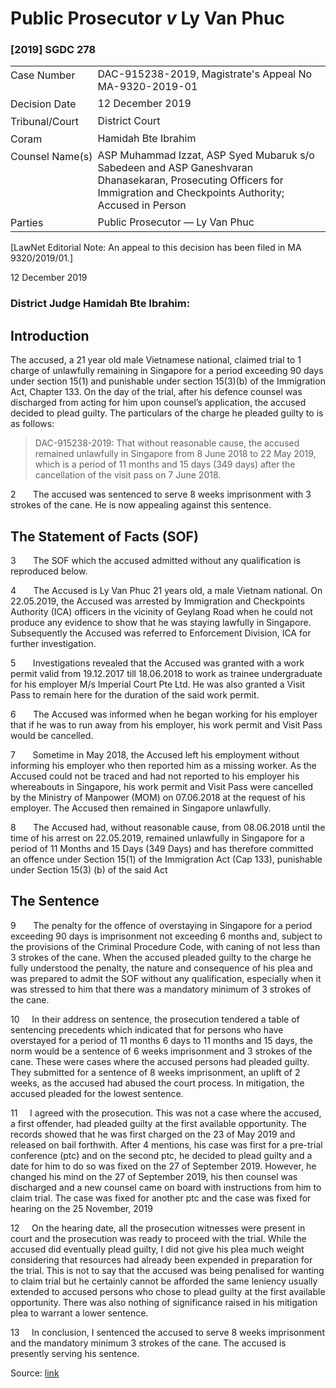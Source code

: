 <style>.footnotes::before { content: "Footnotes:"; }</style>
# Public Prosecutor _v_ Ly Van Phuc  

### \[2019\] SGDC 278

<table id="info-table"><tbody><tr class="info-row"><td class="txt-label" style="padding: 4px 0px; white-space: nowrap" valign="top">Case Number</td><td class="txt-body">DAC-915238-2019, Magistrate's Appeal No MA-9320-2019-01</td></tr><tr class="info-row"><td class="txt-label" style="padding: 4px 0px; white-space: nowrap" valign="top">Decision Date</td><td class="txt-body">12 December 2019</td></tr><tr class="info-row"><td class="txt-label" style="padding: 4px 0px; white-space: nowrap" valign="top">Tribunal/Court</td><td class="txt-body">District Court</td></tr><tr class="info-row"><td class="txt-label" style="padding: 4px 0px; white-space: nowrap" valign="top">Coram</td><td class="txt-body">Hamidah Bte Ibrahim</td></tr><tr class="info-row"><td class="txt-label" style="padding: 4px 0px; white-space: nowrap" valign="top">Counsel Name(s)</td><td class="txt-body">ASP Muhammad Izzat, ASP Syed Mubaruk s/o Sabedeen and ASP Ganeshvaran Dhanasekaran, Prosecuting Officers for Immigration and Checkpoints Authority; Accused in Person</td></tr><tr class="info-row"><td class="txt-label" style="padding: 4px 0px; white-space: nowrap" valign="top">Parties</td><td class="txt-body">Public Prosecutor — Ly Van Phuc</td></tr></tbody></table>

\[LawNet Editorial Note: An appeal to this decision has been filed in MA 9320/2019/01.\]

12 December 2019

### District Judge Hamidah Bte Ibrahim:

## Introduction

The accused, a 21 year old male Vietnamese national, claimed trial to 1 charge of unlawfully remaining in Singapore for a period exceeding 90 days under section 15(1) and punishable under section 15(3)(b) of the Immigration Act, Chapter 133. On the day of the trial, after his defence counsel was discharged from acting for him upon counsel’s application, the accused decided to plead guilty. The particulars of the charge he pleaded guilty to is as follows:

> DAC-915238-2019: That without reasonable cause, the accused remained unlawfully in Singapore from 8 June 2018 to 22 May 2019, which is a period of 11 months and 15 days (349 days) after the cancellation of the visit pass on 7 June 2018.

2       The accused was sentenced to serve 8 weeks imprisonment with 3 strokes of the cane. He is now appealing against this sentence.

## The Statement of Facts (SOF)

3       The SOF which the accused admitted without any qualification is reproduced below.

4       The Accused is Ly Van Phuc 21 years old, a male Vietnam national. On 22.05.2019, the Accused was arrested by Immigration and Checkpoints Authority (ICA) officers in the vicinity of Geylang Road when he could not produce any evidence to show that he was staying lawfully in Singapore. Subsequently the Accused was referred to Enforcement Division, ICA for further investigation.

5       Investigations revealed that the Accused was granted with a work permit valid from 19.12.2017 till 18.06.2018 to work as trainee undergraduate for his employer M/s Imperial Court Pte Ltd. He was also granted a Visit Pass to remain here for the duration of the said work permit.

6       The Accused was informed when he began working for his employer that if he was to run away from his employer, his work permit and Visit Pass would be cancelled.

7       Sometime in May 2018, the Accused left his employment without informing his employer who then reported him as a missing worker. As the Accused could not be traced and had not reported to his employer his whereabouts in Singapore, his work permit and Visit Pass were cancelled by the Ministry of Manpower (MOM) on 07.06.2018 at the request of his employer. The Accused then remained in Singapore unlawfully.

8       The Accused had, without reasonable cause, from 08.06.2018 until the time of his arrest on 22.05.2019, remained unlawfully in Singapore for a period of 11 Months and 15 Days (349 Days) and has therefore committed an offence under Section 15(1) of the Immigration Act (Cap 133), punishable under Section 15(3) (b) of the said Act

## The Sentence

9       The penalty for the offence of overstaying in Singapore for a period exceeding 90 days is imprisonment not exceeding 6 months and, subject to the provisions of the Criminal Procedure Code, with caning of not less than 3 strokes of the cane. When the accused pleaded guilty to the charge he fully understood the penalty, the nature and consequence of his plea and was prepared to admit the SOF without any qualification, especially when it was stressed to him that there was a mandatory minimum of 3 strokes of the cane.

10     In their address on sentence, the prosecution tendered a table of sentencing precedents which indicated that for persons who have overstayed for a period of 11 months 6 days to 11 months and 15 days, the norm would be a sentence of 6 weeks imprisonment and 3 strokes of the cane. These were cases where the accused persons had pleaded guilty. They submitted for a sentence of 8 weeks imprisonment, an uplift of 2 weeks, as the accused had abused the court process. In mitigation, the accused pleaded for the lowest sentence.

11     I agreed with the prosecution. This was not a case where the accused, a first offender, had pleaded guilty at the first available opportunity. The records showed that he was first charged on the 23 of May 2019 and released on bail forthwith. After 4 mentions, his case was first for a pre-trial conference (ptc) and on the second ptc, he decided to plead guilty and a date for him to do so was fixed on the 27 of September 2019. However, he changed his mind on the 27 of September 2019, his then counsel was discharged and a new counsel came on board with instructions from him to claim trial. The case was fixed for another ptc and the case was fixed for hearing on the 25 November, 2019

12     On the hearing date, all the prosecution witnesses were present in court and the prosecution was ready to proceed with the trial. While the accused did eventually plead guilty, I did not give his plea much weight considering that resources had already been expended in preparation for the trial. This is not to say that the accused was being penalised for wanting to claim trial but he certainly cannot be afforded the same leniency usually extended to accused persons who chose to plead guilty at the first available opportunity. There was also nothing of significance raised in his mitigation plea to warrant a lower sentence.

13     In conclusion, I sentenced the accused to serve 8 weeks imprisonment and the mandatory minimum 3 strokes of the cane. The accused is presently serving his sentence.


Source: [link](https://www.lawnet.sg:443/lawnet/web/lawnet/free-resources?p_p_id=freeresources_WAR_lawnet3baseportlet&p_p_lifecycle=1&p_p_state=normal&p_p_mode=view&_freeresources_WAR_lawnet3baseportlet_action=openContentPage&_freeresources_WAR_lawnet3baseportlet_docId=%2FJudgment%2F23889-SSP.xml)